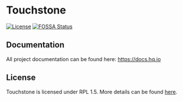 Touchstone
==========

[![License](https://img.shields.io/badge/License-RPL%201.5-red.svg)](https://opensource.org/licenses/RPL-1.5)
[![FOSSA Status](https://app.fossa.io/api/projects/git%2Bgithub.com%2Fhq-io%2FHQ.Touchstone.svg?type=shield)](https://app.fossa.io/projects/git%2Bgithub.com%2Fhq-io%2FHQ.Touchstone?ref=badge_shield)

## Documentation

All project documentation can be found here: https://docs.hq.io

## License
Touchstone is licensed under RPL 1.5. More details can be found [here](https://github.com/hq-io/HQ.Touchstone/blob/master/LICENSE.md).